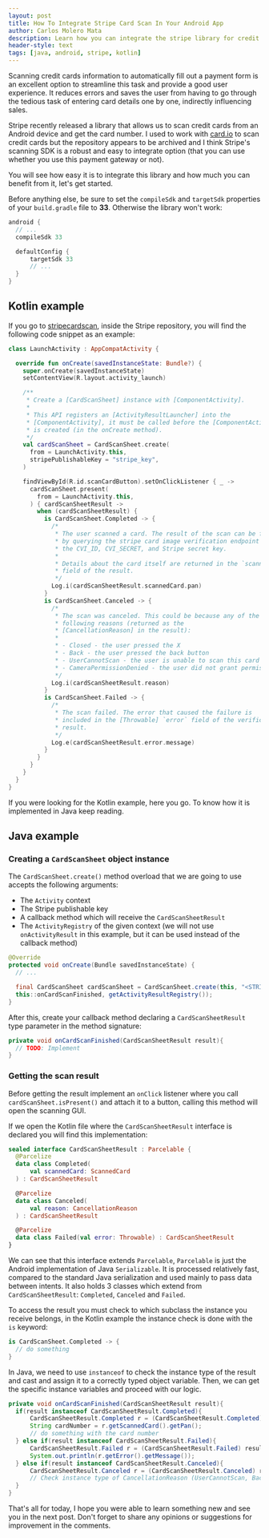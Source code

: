 ```yaml
---
layout: post
title: How To Integrate Stripe Card Scan In Your Android App
author: Carlos Molero Mata
description: Learn how you can integrate the stripe library for credit card scanning into your Android app with Kotlin and Java.
header-style: text
tags: [java, android, stripe, kotlin]
---
```


Scanning credit cards information to automatically fill out a payment form is an excellent option to streamline this task and provide a good user experience. It reduces errors and saves the user from having to go through the tedious task of entering card details one by one, indirectly influencing sales.

Stripe recently released a library that allows us to scan credit cards from an Android device and get the card number. I used to work with [card.io](https://github.com/card-io/card.io-Android-SDK) to scan credit cards but the repository appears to be archived and I think Stripe's scanning SDK is a robust and easy to integrate option (that you can use whether you use this payment gateway or not).

You will see how easy it is to integrate this library and how much you can benefit from it, let's get started.

Before anything else, be sure to set the `compileSdk` and `targetSdk` properties of your `build.gradle` file to **33**. Otherwise the library won't work:

```gradle
android {
  // ...
  compileSdk 33

  defaultConfig {
      targetSdk 33
      // ...
  }
}
```

## Kotlin example

If you go to [stripecardscan](https://github.com/stripe/stripe-android/tree/master/stripecardscan), inside the Stripe repository, you will find the following code snippet as an example:

```kotlin
class LaunchActivity : AppCompatActivity {

  override fun onCreate(savedInstanceState: Bundle?) {
    super.onCreate(savedInstanceState)
    setContentView(R.layout.activity_launch)

    /**
     * Create a [CardScanSheet] instance with [ComponentActivity].
     *
     * This API registers an [ActivityResultLauncher] into the
     * [ComponentActivity], it must be called before the [ComponentActivity]
     * is created (in the onCreate method).
     */
    val cardScanSheet = CardScanSheet.create(
      from = LaunchActivity.this,
      stripePublishableKey = "stripe_key",
    )

    findViewById(R.id.scanCardButton).setOnClickListener { _ ->
      cardScanSheet.present(
        from = LaunchActivity.this,
      ) { cardScanSheetResult ->
        when (cardScanSheetResult) {
          is CardScanSheet.Completed -> {
            /*
             * The user scanned a card. The result of the scan can be found
             * by querying the stripe card image verification endpoint with
             * the CVI_ID, CVI_SECRET, and Stripe secret key.
             *
             * Details about the card itself are returned in the `scannedCard`
             * field of the result.
             */
            Log.i(cardScanSheetResult.scannedCard.pan)
          }
          is CardScanSheet.Canceled -> {
            /*
             * The scan was canceled. This could be because any of the
             * following reasons (returned as the
             * [CancellationReason] in the result):
             *
             * - Closed - the user pressed the X
             * - Back - the user pressed the back button
             * - UserCannotScan - the user is unable to scan this card
             * - CameraPermissionDenied - the user did not grant permissions
             */
            Log.i(cardScanSheetResult.reason)
          }
          is CardScanSheet.Failed -> {
            /*
             * The scan failed. The error that caused the failure is
             * included in the [Throwable] `error` field of the verification
             * result.
             */
            Log.e(cardScanSheetResult.error.message)
          }
        }
      }
    }
  }
}
```

If you were looking for the Kotlin example, here you go. To know how it is implemented in Java keep reading.

## Java example

### Creating a `CardScanSheet` object instance

The `CardScanSheet.create()` method overload that we are going to use accepts the following arguments:

- The `Activity` context
- The Stripe publishable key
- A callback method which will receive the `CardScanSheetResult`
- The `ActivityRegistry` of the given context (we will not use `onActivityResult` in this example, but it can be used instead of the callback method)

```java
@Override
protected void onCreate(Bundle savedInstanceState) {
  // ...

  final CardScanSheet cardScanSheet = CardScanSheet.create(this, "<STRIPE_PK>",
  this::onCardScanFinished, getActivityResultRegistry());
}
```

After this, create your callback method declaring a `CardScanSheetResult` type parameter in the method signature:

```java
private void onCardScanFinished(CardScanSheetResult result){
  // TODO: Implement
}
```

### Getting the scan result

Before getting the result implement an `onClick` listener where you call `cardScanSheet.isPresent()` and attach it to a button, calling this method will open the scanning GUI.

If we open the Kotlin file where the `CardScanSheetResult` interface is declared you will find this implementation:

```kotlin
sealed interface CardScanSheetResult : Parcelable {
  @Parcelize
  data class Completed(
      val scannedCard: ScannedCard
  ) : CardScanSheetResult

  @Parcelize
  data class Canceled(
      val reason: CancellationReason
  ) : CardScanSheetResult

  @Parcelize
  data class Failed(val error: Throwable) : CardScanSheetResult
}
```

We can see that this interface extends `Parcelable`, `Parcelable` is just the Android implementation of Java `Serializable`. It is processed relatively fast, compared to the standard Java serialization and used mainly to pass data between intents. It also holds 3 classes which extend from `CardScanSheetResult`: `Completed`, `Canceled` and `Failed`.

To access the result you must check to which subclass the instance you receive belongs, in the Kotlin example the instance check is done with the `is` keyword:

```kotlin
is CardScanSheet.Completed -> {
  // do something
}
```

In Java, we need to use `instanceof` to check the instance type of the result and cast and assign it to a correctly typed object variable. Then, we can get the specific instance variables and proceed with our logic.

```java
private void onCardScanFinished(CardScanSheetResult result){
  if(result instanceof CardScanSheetResult.Completed){
      CardScanSheetResult.Completed r = (CardScanSheetResult.Completed) result;
      String cardNumber = r.getScannedCard().getPan();
      // do something with the card number
  } else if(result instanceof CardScanSheetResult.Failed){
      CardScanSheetResult.Failed r = (CardScanSheetResult.Failed) result;
      System.out.println(r.getError().getMessage());
  } else if(result instanceof CardScanSheetResult.Canceled){
      CardScanSheetResult.Canceled r = (CardScanSheetResult.Canceled) result;
      // Check instance type of CancellationReason (UserCannotScan, Back, Closed, CameraPermissionDenied)
  }
}
```

That's all for today, I hope you were able to learn something new and see you in the next post. Don't forget to share any opinions or suggestions for improvement in the comments.
